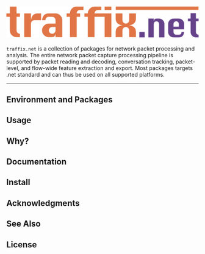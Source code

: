 <h4 align="center">
  <img alt="traffix.net" src="traffix-net.png">
</h4>

`traffix.net` is a collection of packages for network packet processing and analysis. The entire network packet capture processing pipeline is supported by packet reading and decoding, conversation tracking, packet-level, and flow-wide feature extraction and export. Most packages targets .net standard and can thus be used on all supported platforms.   

---
## Environment and Packages 

## Usage

## Why?

## Documentation

## Install

## Acknowledgments

## See Also

## License
